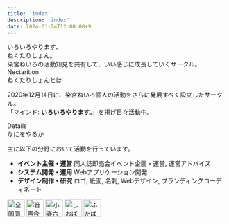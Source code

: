 ```yaml
---
title: 'index'
description: 'index'
date: 2024-01-24T12:00:00+9
---
```


<div class="homeHero">
  <div class="homeHero_brand">
    <div class="homeHero_brand_subTitle">いろいろやります、</div>
    <div class="homeHero_brand_title">ねくたりしょん。</div>
    <div class="homeHero_brand_description">
      染宮ねいろの活動知見を共有して、いい感じに成長していくサークル。
    </div>
  </div>
</div>

<div class="homeStyle">
  <div class="sectionHeader">
    <div class="sectionHeader_title">Nectarition</div>
    <div class="sectionHeader_subTitle">ねくたりしょんとは</div>
  </div>
  <p>
    2020年12月14日に、染宮ねいろ個人の活動をさらに発展すべく設立したサークル。<br />
    「マインド: <b>いろいろやります。</b>」を掲げ日々活動中。
  </p>

  <div class="sectionHeader">
    <div class="sectionHeader_title">Details</div>
    <div class="sectionHeader_subTitle">なにをやるか</div>
  </div>
  <p>主に以下の分野において活動を行っています。</p>
  <ul>
    <li><b>イベント主催・運営</b> 同人誌即売会イベント企画・運営, 運営アドバイス</li>
    <li><b>システム開発・運用</b> Webアプリケーション開発</li>
    <li><b>デザイン制作・研究</b> ロゴ, 紙面, 名刺, Webデザイン, ブランディングコーディネート</li>
  </ul>
</div>

<div class="homeBannerRack">
  <a href="https://sokubaikairenrakukai.com/" target="_blank"><img src="/assets/banners/jdmn.png" style="height: 40px" alt="全国同人誌即売会連絡会"></a>
  <a href="https://vo.nrsy.jp" target="_blank"><img src="https://vo.nrsy.jp/banner.png" style="height: 40px" alt="音声合成系イベント開催情報まとめサイト"></a>
  <a href="https://kohatabe.jp" target="_blank"><img src="https://kohatabe.jp/banner.png" style="height: 40px" alt="小春六花はヨーグルトが食べたい"></a>
  <a href="https://shiokazehs.jp" target="_blank"><img src="https://shiokazehs.jp/banner.png" style="height: 40px" alt="しおばな祭"></a>
  <a href="https://futabastep.net" target="_blank"><img src="https://futabastep.net/banner.png" style="height: 40px" alt="ふたばすてっぷ"></a> 
</div>
